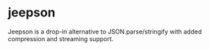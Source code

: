 # jeepson

Jeepson is a drop-in alternative to JSON.parse/stringify with added compression and streaming support.
